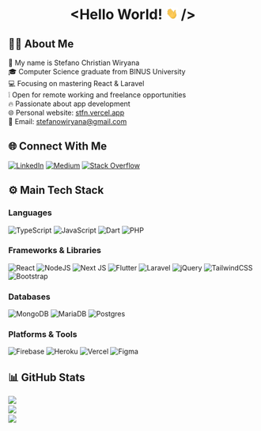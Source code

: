 <h1 align="center">&lt;Hello World! <img src="https://raw.githubusercontent.com/Stefanc23/Stefanc23/master/Hi.gif" width=24 height=24/> /&gt;</h1>

## 👨‍💻 About Me
🧑 My name is Stefano Christian Wiryana<br/>
🎓 Computer Science graduate from BINUS University<br/>
💻 Focusing on mastering React & Laravel<br/>
❕ Open for remote working and freelance opportunities<br />
🔥 Passionate about app development<br/>
🌐 Personal website: [stfn.vercel.app](https://stfn.vercel.app)<br/>
📮 Email: [stefanowiryana@gmail.com](mailto:stefanowiryana@gmail.com)


## 🌐 Connect With Me
[![LinkedIn](https://img.shields.io/badge/LinkedIn-%230077B5.svg?logo=linkedin&logoColor=white)](https://linkedin.com/in/stefanowiryana)
[![Medium](https://img.shields.io/badge/Medium-12100E?logo=medium&logoColor=white)](https://medium.com/@stefanocw)
[![Stack Overflow](https://img.shields.io/badge/-Stackoverflow-FE7A16?logo=stack-overflow&logoColor=white)](https://stackoverflow.com/users/19312729) 

## ⚙ Main Tech Stack

### Languages
![TypeScript](https://img.shields.io/badge/typescript-%23007ACC.svg?style=for-the-badge&logo=typescript&logoColor=white)
![JavaScript](https://img.shields.io/badge/javascript-%23323330.svg?style=for-the-badge&logo=javascript&logoColor=%23F7DF1E)
![Dart](https://img.shields.io/badge/dart-%230175C2.svg?style=for-the-badge&logo=dart&logoColor=white)
![PHP](https://img.shields.io/badge/php-%23777BB4.svg?style=for-the-badge&logo=php&logoColor=white)

### Frameworks & Libraries

![React](https://img.shields.io/badge/react-%2320232a.svg?style=for-the-badge&logo=react&logoColor=%2361DAFB)
![NodeJS](https://img.shields.io/badge/node.js-6DA55F?style=for-the-badge&logo=node.js&logoColor=white)
![Next JS](https://img.shields.io/badge/Next-black?style=for-the-badge&logo=next.js&logoColor=white)
![Flutter](https://img.shields.io/badge/Flutter-%2302569B.svg?style=for-the-badge&logo=Flutter&logoColor=white)
![Laravel](https://img.shields.io/badge/laravel-%23FF2D20.svg?style=for-the-badge&logo=laravel&logoColor=white)
![jQuery](https://img.shields.io/badge/jquery-%230769AD.svg?style=for-the-badge&logo=jquery&logoColor=white)
![TailwindCSS](https://img.shields.io/badge/tailwindcss-%2338B2AC.svg?style=for-the-badge&logo=tailwind-css&logoColor=white)
![Bootstrap](https://img.shields.io/badge/bootstrap-%23563D7C.svg?style=for-the-badge&logo=bootstrap&logoColor=white)

### Databases
![MongoDB](https://img.shields.io/badge/MongoDB-%234ea94b.svg?style=for-the-badge&logo=mongodb&logoColor=white)
![MariaDB](https://img.shields.io/badge/MariaDB-003545?style=for-the-badge&logo=mariadb&logoColor=white)
![Postgres](https://img.shields.io/badge/postgres-%23316192.svg?style=for-the-badge&logo=postgresql&logoColor=white)

### Platforms & Tools
![Firebase](https://img.shields.io/badge/firebase-%23039BE5.svg?style=for-the-badge&logo=firebase)
![Heroku](https://img.shields.io/badge/heroku-%23430098.svg?style=for-the-badge&logo=heroku&logoColor=white)
![Vercel](https://img.shields.io/badge/vercel-%23000000.svg?style=for-the-badge&logo=vercel&logoColor=white)
![Figma](https://img.shields.io/badge/figma-%23F24E1E.svg?style=for-the-badge&logo=figma&logoColor=white)

## 📊 GitHub Stats
![](https://github-readme-stats.vercel.app/api?username=Stefanc23&theme=slateorange&hide_border=false&include_all_commits=true&count_private=true)<br/>
![](https://github-readme-streak-stats.herokuapp.com/?user=Stefanc23&theme=slateorange&hide_border=false)<br/>
![](https://github-readme-stats.vercel.app/api/top-langs/?username=Stefanc23&theme=slateorange&hide_border=false&include_all_commits=true&count_private=true&layout=compact)


